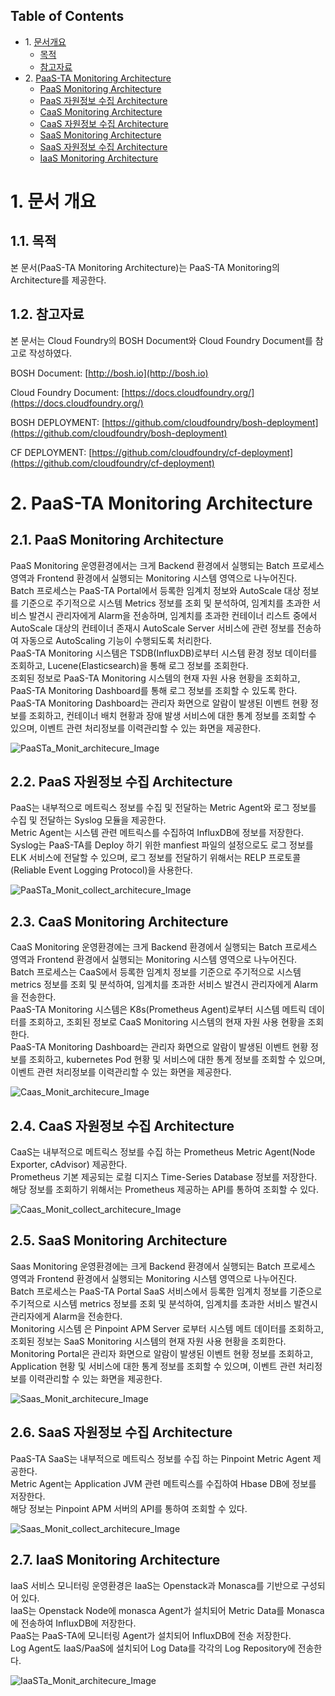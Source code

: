 ## Table of Contents

- 1\. [문서개요](#1)
  * [목적](#2)
  * [참고자료](#3)
- 2\. [PaaS-TA Monitoring Architecture](#5)    
    * [PaaS Monitoring Architecture](#6)
    * [PaaS 자원정보 수집 Architecture](#7)
    * [CaaS Monitoring Architecture](#8)
    * [CaaS 자원정보 수집 Architecture](#9)
    * [SaaS Monitoring Architecture](#10)
    * [SaaS 자원정보 수집 Architecture](#11)
    * [IaaS Monitoring Architecture](#11-1) 

# <div id='1'/>1.  문서 개요 

## <div id='2'/>1.1.  목적
본 문서(PaaS-TA Monitoring Architecture)는 PaaS-TA Monitoring의 Architecture를 제공한다.

## <div id='3'/>1.2.  참고자료

본 문서는 Cloud Foundry의 BOSH Document와 Cloud Foundry Document를 참고로 작성하였다.

BOSH Document: [http://bosh.io](http://bosh.io)

Cloud Foundry Document: [https://docs.cloudfoundry.org/](https://docs.cloudfoundry.org/)

BOSH DEPLOYMENT: [https://github.com/cloudfoundry/bosh-deployment](https://github.com/cloudfoundry/bosh-deployment)

CF DEPLOYMENT: [https://github.com/cloudfoundry/cf-deployment](https://github.com/cloudfoundry/cf-deployment)



# <div id='5'/>2. PaaS-TA Monitoring Architecture

## <div id='6'/>2.1. PaaS Monitoring Architecture
PaaS Monitoring 운영환경에서는 크게 Backend 환경에서 실행되는 Batch 프로세스 영역과 Frontend 환경에서 실행되는 Monitoring 시스템 영역으로 나누어진다.  
Batch 프로세스는 PaaS-TA Portal에서 등록한 임계치 정보와 AutoScale 대상 정보를 기준으로 주기적으로 시스템 Metrics 정보를 조회 및 분석하여, 임계치를 초과한 서비스 발견시 관리자에게 Alarm을 전송하며, 임계치를 초과한 컨테이너 리스트 중에서 AutoScale 대상의 컨테이너 존재시 AutoScale Server 서비스에 관련 정보를 전송하여 자동으로 AutoScaling 기능이 수행되도록 처리한다.  
PaaS-TA Monitoring 시스템은 TSDB(InfluxDB)로부터 시스템 환경 정보 데이터를 조회하고, Lucene(Elasticsearch)을 통해 로그 정보를 조회한다.  
조회된 정보로 PaaS-TA Monitoring 시스템의 현재 자원 사용 현황을 조회하고, PaaS-TA Monitoring Dashboard를 통해 로그 정보를 조회할 수 있도록 한다.  
PaaS-TA Monitoring Dashboard는 관리자 화면으로 알람이 발생된 이벤트 현황 정보를 조회하고, 컨테이너 배치 현황과 장애 발생 서비스에 대한 통계 정보를 조회할 수 있으며, 이벤트 관련 처리정보를 이력관리할 수 있는 화면을 제공한다.  

![PaaSTa_Monit_architecure_Image]

## <div id='7'/>2.2. PaaS 자원정보 수집 Architecture
PaaS는 내부적으로 메트릭스 정보를 수집 및 전달하는 Metric Agent와 로그 정보를 수집 및 전달하는 Syslog 모듈을 제공한다.  
Metric Agent는 시스템 관련 메트릭스를 수집하여 InfluxDB에 정보를 저장한다.  
Syslog는 PaaS-TA를 Deploy 하기 위한 manfiest 파일의 설정으로도 로그 정보를 ELK 서비스에 전달할 수 있으며, 로그 정보를 전달하기 위해서는 RELP 프로토콜(Reliable Event Logging Protocol)을 사용한다.

![PaaSTa_Monit_collect_architecure_Image]

## <div id='8'/>2.3. CaaS Monitoring Architecture
CaaS Monitoring 운영환경에는 크게 Backend 환경에서 실행되는 Batch 프로세스 영역과 Frontend 환경에서 실행되는 Monitoring 시스템 영역으로 나누어진다.  
Batch 프로세스는 CaaS에서 등록한 임계치 정보를 기준으로 주기적으로 시스템 metrics 정보를 조회 및 분석하여, 임계치를 초과한 서비스 발견시 관리자에게 Alarm을 전송한다.  
PaaS-TA Monitoring 시스템은 K8s(Prometheus Agent)로부터 시스템 메트릭 데이터를 조회하고, 조회된 정보로 CaaS Monitoring 시스템의 현재 자원 사용 현황을 조회한다.  
PaaS-TA Monitoring Dashboard는 관리자 화면으로 알람이 발생된 이벤트 현황 정보를 조회하고, kubernetes Pod 현황 및 서비스에 대한 통계 정보를 조회할 수 있으며, 이벤트 관련 처리정보를 이력관리할 수 있는 화면을 제공한다.  

![Caas_Monit_architecure_Image]

## <div id='9'/>2.4. CaaS 자원정보 수집 Architecture
CaaS는 내부적으로 메트릭스 정보를 수집 하는 Prometheus Metric Agent(Node Exporter, cAdvisor) 제공한다.  
Prometheus 기본 제공되는 로컬 디지스 Time-Series Database 정보를 저장한다. 해당 정보를 조회하기 위해서는 Prometheus 제공하는 API를 통하여 조회할 수 있다.

![Caas_Monit_collect_architecure_Image]

## <div id='10'/>2.5. SaaS Monitoring Architecture
Saas Monitoring 운영환경에는 크게 Backend 환경에서 실행되는 Batch 프로세스 영역과 Frontend 환경에서 실행되는 Monitoring 시스템 영역으로 나누어진다.  
Batch 프로세스는 PaaS-TA Portal SaaS 서비스에서 등록한 임계치 정보를 기준으로 주기적으로 시스템 metrics 정보를 조회 및 분석하여, 임계치를 초과한 서비스 발견시 관리자에게 Alarm을 전송한다.  
Monitoring 시스템 은 Pinpoint APM Server 로부터 시스템 메트 데이터를 조회하고, 조회된 정보는 SaaS Monitoring 시스템의 현재 자원 사용 현황을 조회한다.  
Monitoring Portal은 관리자 화면으로 알람이 발생된 이벤트 현황 정보를 조회하고, Application 현황 및 서비스에 대한 통계 정보를 조회할 수 있으며, 이벤트 관련 처리정보를 이력관리할 수 있는 화면을 제공한다.

![Saas_Monit_architecure_Image]

## <div id='11'/>2.6. SaaS 자원정보 수집 Architecture
PaaS-TA SaaS는 내부적으로 메트릭스 정보를 수집 하는 Pinpoint Metric Agent 제공한다.  
Metric Agent는 Application JVM 관련 메트릭스를 수집하여 Hbase DB에 정보를 저장한다.  
해당 정보는 Pinpoint APM 서버의 API를 통하여 조회할 수 있다.

![Saas_Monit_collect_architecure_Image]

## <div id='11-1'/>2.7. IaaS  Monitoring Architecture
IaaS 서비스 모니터링 운영환경은 IaaS는 Openstack과 Monasca를 기반으로 구성되어 있다.  
IaaS는 Openstack Node에 monasca Agent가 설치되어 Metric Data를 Monasca에 전송하여 InfluxDB에 저장한다.  
PaaS는 PaaS-TA에 모니터링 Agent가 설치되어 InfluxDB에 전송 저장한다.  
Log Agent도 IaaS/PaaS에 설치되어 Log Data를 각각의 Log Repository에 전송한다.

![IaaSTa_Monit_architecure_Image]


[IaaSTa_Monit_architecure_Image]:./images/iaas-archi.png
[PaaSTa_Monit_architecure_Image]:./images/monit_architecture.png
[Caas_Monit_architecure_Image]:./images/caas_monitoring_architecture.png
[Saas_Monit_architecure_Image]:./images/saas_monitoring_architecture.png
[PaaSTa_Monit_collect_architecure_Image]:./images/collect_architecture.png
[CaaS_Monit_collect_architecure_Image]:./images/caas_collect_architecture.png
[SaaS_Monit_collect_architecure_Image]:./images/saas_collect_architecture.png
